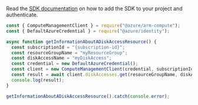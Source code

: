 Read the [SDK documentation](https://github.com/Azure/azure-sdk-for-js/blob/%40azure%2Farm-compute_17.3.1/sdk/compute/arm-compute/README.md) on how to add the SDK to your project and authenticate.

```javascript
const { ComputeManagementClient } = require("@azure/arm-compute");
const { DefaultAzureCredential } = require("@azure/identity");

async function getInformationAboutADiskAccessResource() {
  const subscriptionId = "{subscription-id}";
  const resourceGroupName = "myResourceGroup";
  const diskAccessName = "myDiskAccess";
  const credential = new DefaultAzureCredential();
  const client = new ComputeManagementClient(credential, subscriptionId);
  const result = await client.diskAccesses.get(resourceGroupName, diskAccessName);
  console.log(result);
}

getInformationAboutADiskAccessResource().catch(console.error);
```
